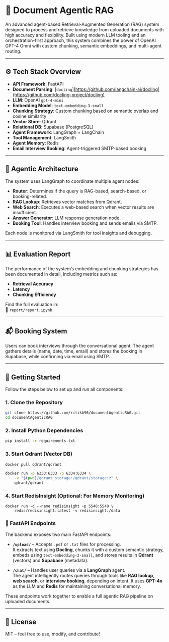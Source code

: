 # 📄 Document Agentic RAG

An advanced agent-based Retrieval-Augmented Generation (RAG) system designed to process and retrieve knowledge from uploaded documents with high accuracy and flexibility. Built using modern LLM tooling and an orchestration-first approach, this system combines the power of OpenAI GPT-4 Omni with custom chunking, semantic embeddings, and multi-agent routing.

---

## ⚙️ Tech Stack Overview

- **API Framework**: FastAPI
- **Document Parsing**: [`docling`][https://github.com/langchain-ai/docling](https://github.com/docling-project/docling)
- **LLM**: OpenAI `gpt-4-mini`
- **Embedding Model**: `text-embedding-3-small`
- **Chunking Strategy**: Custom chunking based on semantic overlap and cosine similarity
- **Vector Store**: Qdrant
- **Relational DB**: Supabase (PostgreSQL)
- **Agent Framework**: LangGraph + LangChain
- **Tool Management**: LangSmith
- **Agent Memory**: Redis
- **Email Interview Booking**: Agent-triggered SMTP-based booking

---

## 🤖 Agentic Architecture

The system uses LangGraph to coordinate multiple agent nodes:
- **Router**: Determines if the query is RAG-based, search-based, or booking-related.
- **RAG Lookup**: Retrieves vector matches from Qdrant.
- **Web Search**: Executes a web-based search when vector results are insufficient.
- **Answer Generator**: LLM response generation node.
- **Booking Tool**: Handles interview booking and sends emails via SMTP.

Each node is monitored via LangSmith for tool insights and debugging.

---

## 📊 Evaluation Report

The performance of the system’s embedding and chunking strategies has been documented in detail, including metrics such as:
- **Retrieval Accuracy**
- **Latency**
- **Chunking Efficiency**

Find the full evaluation in:  
📁 `report/report.ipynb`

---

## 📬 Booking System

Users can book interviews through the conversational agent. The agent gathers details (name, date, time, email) and stores the booking in Supabase, while confirming via email using SMTP.

---

## 🚀 Getting Started

Follow the steps below to set up and run all components:

### 1. Clone the Repository

```bash
git clone https://github.com/ritikb96/documentAgenticRAG.git
cd documentAgenticRAG
```

### 2. Install Python Dependencies
```bash
pip install -r requirements.txt

```

### 3. Start Qdrant (Vector DB)
```bash
docker pull qdrant/qdrant

docker run -p 6333:6333 -p 6334:6334 \
    -v "$(pwd)/qdrant_storage:/qdrant/storage:z" \
    qdrant/qdrant

```

### 4. Start RedisInsight (Optional: For Memory Monitoring)
```
docker run -d --name redisinsight -p 5540:5540 \
    redis/redisinsight:latest -v redisinsight:/data

```


### 🚀 FastAPI Endpoints

The backend exposes two main FastAPI endpoints:

- **`/upload/`** – Accepts `.pdf` or `.txt` files for processing.  
  It extracts text using **Docling**, chunks it with a custom semantic strategy, embeds using `text-embedding-3-small`, and stores results in **Qdrant** (vectors) and **Supabase** (metadata).

- **`/chat/`** – Handles user queries via a **LangGraph** agent.  
  The agent intelligently routes queries through tools like **RAG lookup**, **web search**, or **interview booking**, depending on intent. It uses **GPT-4o** as the LLM and **Redis** for maintaining conversational memory.

These endpoints work together to enable a full agentic RAG pipeline on uploaded documents.


---

## 📎 License

MIT – feel free to use, modify, and contribute!
